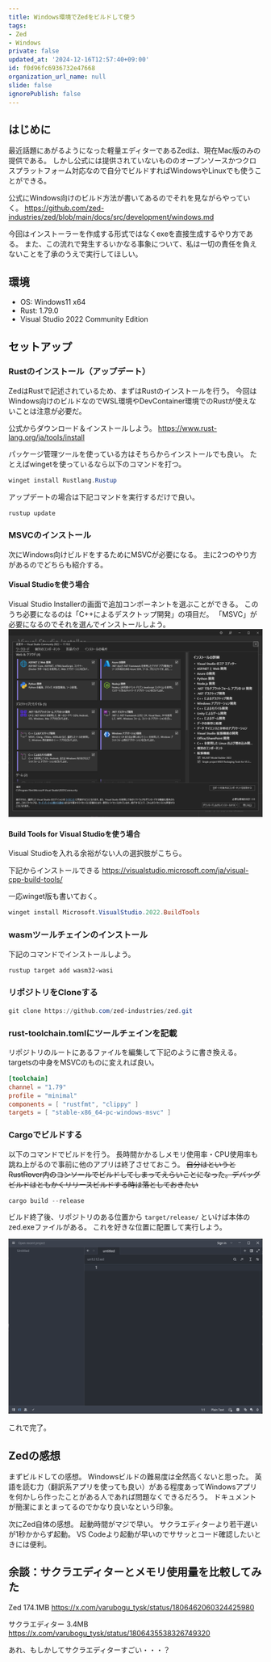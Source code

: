 ```yaml
---
title: Windows環境でZedをビルドして使う
tags:
- Zed
- Windows
private: false
updated_at: '2024-12-16T12:57:40+09:00'
id: f0d96fc6936732e47668
organization_url_name: null
slide: false
ignorePublish: false
---
```


## はじめに

最近話題にあがるようになった軽量エディターであるZedは、現在Mac版のみの提供である。
しかし公式には提供されていないもののオープンソースかつクロスプラットフォーム対応なので自分でビルドすればWindowsやLinuxでも使うことができる。

公式にWindows向けのビルド方法が書いてあるのでそれを見ながらやっていく。
<https://github.com/zed-industries/zed/blob/main/docs/src/development/windows.md>

今回はインストーラーを作成する形式ではなくexeを直接生成するやり方である。
また、この流れで発生するいかなる事象について、私は一切の責任を負えないことを了承のうえで実行してほしい。

## 環境

- OS: Windows11 x64
- Rust: 1.79.0
- Visual Studio 2022 Community Edition

## セットアップ

### Rustのインストール（アップデート）

ZedはRustで記述されているため、まずはRustのインストールを行う。
今回はWindows向けのビルドなのでWSL環境やDevContainer環境でのRustが使えないことは注意が必要だ。

公式からダウンロード＆インストールしよう。
<https://www.rust-lang.org/ja/tools/install>

パッケージ管理ツールを使っている方はそちらからインストールでも良い。
たとえばwingetを使っているなら以下のコマンドを打つ。

```ps1
winget install Rustlang.Rustup
```

アップデートの場合は下記コマンドを実行するだけで良い。

```ps1
rustup update
```

### MSVCのインストール

次にWindows向けビルドをするためにMSVCが必要になる。
主に2つのやり方があるのでどちらも紹介する。

#### Visual Studioを使う場合

Visual Studio Installerの画面で追加コンポーネントを選ぶことができる。
このうち必要になるのは「C++によるデスクトップ開発」の項目だ。
「MSVC」が必要になるのでそれを選んでインストールしよう。
![Visual Studio Installer](https://raw.githubusercontent.com/varubogu/zetabook/main/images/zed-windows-build/image.png)

#### Build Tools for Visual Studioを使う場合

Visual Studioを入れる余裕がない人の選択肢がこちら。

下記からインストールできる
<https://visualstudio.microsoft.com/ja/visual-cpp-build-tools/>

一応winget版も書いておく。

```ps1
winget install Microsoft.VisualStudio.2022.BuildTools
```

### wasmツールチェインのインストール

下記のコマンドでインストールしよう。

```ps1
rustup target add wasm32-wasi
```

### リポジトリをCloneする

```ps1
git clone https://github.com/zed-industries/zed.git
```

### rust-toolchain.tomlにツールチェインを記載

リポジトリのルートにあるファイルを編集して下記のように書き換える。
targetsの中身をMSVCのものに変えれば良い。

```Cargo.toml
[toolchain]
channel = "1.79"
profile = "minimal"
components = [ "rustfmt", "clippy" ]
targets = [ "stable-x86_64-pc-windows-msvc" ]
```

### Cargoでビルドする

以下のコマンドでビルドを行う。
長時間かかるしメモリ使用率・CPU使用率も跳ね上がるので事前に他のアプリは終了させておこう。
~~自分はというとRustRover内のコンソールでビルドしてしまってえらいことになった。デバッグビルドはともかくリリースビルドする時は落としておきたい~~

```ps1
cargo build --release
```

ビルド終了後、リポジトリのある位置から `target/release/` といけば本体のzed.exeファイルがある。
これを好きな位置に配置して実行しよう。

![zed.exe](https://raw.githubusercontent.com/varubogu/zetabook/main/images/zed-windows-build/image-1.png)

これで完了。

## Zedの感想

まずビルドしての感想。
Windowsビルドの難易度は全然高くないと思った。
英語を読む力（翻訳系アプリを使っても良い）がある程度あってWindowsアプリを何かしら作ったことがある人であれば問題なくできるだろう。
ドキュメントが簡潔にまとまってるのでかなり良いなという印象。

次にZed自体の感想。
起動時間がマジで早い。
サクラエディターより若干遅いが1秒かからず起動。
VS Codeより起動が早いのでササッとコード確認したいときには便利。

## 余談：サクラエディターとメモリ使用量を比較してみた

Zed 174.1MB
<https://x.com/varubogu_tysk/status/1806462060324425980>

サクラエディター 3.4MB
<https://x.com/varubogu_tysk/status/1806435538326749320>

あれ、もしかしてサクラエディターすごい・・・？
